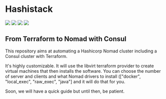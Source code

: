 # Hashistack
![](https://img.shields.io/badge/Implemented-Terraform-green) ![](https://img.shields.io/badge/Implemented-Nomad-green) ![](https://img.shields.io/badge/Implemented-Consul-green) ![](https://img.shields.io/badge/Implemented-Vault-red)

## From Terraform to Nomad with Consul
This repository aims at automating a Hashicorp Nomad cluster including a Consul cluster with Terraform. 

It's highly customizable. It will use the libvirt terraform provider to create virtual machines that then installs the software. You can choose the number of server and clients and what Nomad drivers to install (["docker", "local_exec", "raw_exec", "java"] and it will do that for you.

Soon, we will have a quick guide but until then, be patient. 
